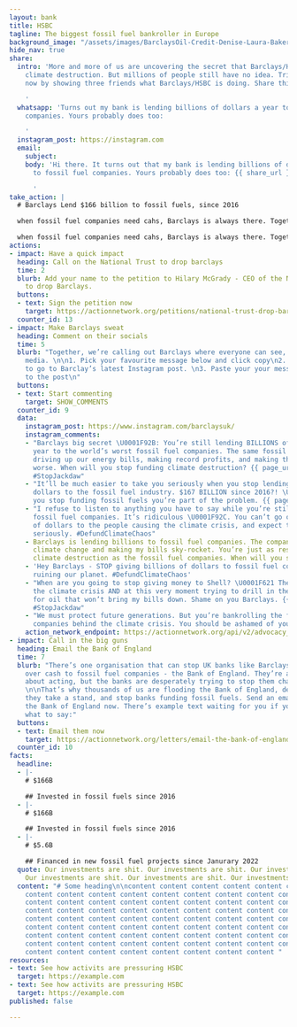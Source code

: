 ```yaml
---
layout: bank
title: HSBC
tagline: The biggest fossil fuel bankroller in Europe
background_image: "/assets/images/BarclaysOil-Credit-Denise-Laura-Baker.png"
hide_nav: true
share:
  intro: 'More and more of us are uncovering the secret that Barclays/HSBC is bankrolling
    climate destruction. But millions of people still have no idea. Triple your impact
    now by showing three friends what Barclays/HSBC is doing. Share this page now:

    '
  whatsapp: 'Turns out my bank is lending billions of dollars a year to fossil fuel
    companies. Yours probably does too:

    '
  instagram_post: https://instagram.com
  email:
    subject: 
    body: 'Hi there. It turns out that my bank is lending billions of dollars a year
      to fossil fuel companies. Yours probably does too: {{ share_url }}

      '
take_action: |
  # Barclays Lend $166 billion to fossil fuels, since 2016

  when fossil fuel companies need cahs, Barclays is always there. Together, we're demanding that Braclays stops bankrolling climate destruction.

  when fossil fuel companies need cahs, Barclays is always there. Together, we're demanding that Braclays stops bankrolling climate destruction.
actions:
- impact: Have a quick impact
  heading: Call on the National Trust to drop barclays
  time: 2
  blurb: Add your name to the petition to Hilary McGrady - CEO of the National Trust
    to drop Barclays.
  buttons:
  - text: Sign the petition now
    target: https://actionnetwork.org/petitions/national-trust-drop-barclays?source=dccuk_website&
  counter_id: 13
- impact: Make Barclays sweat
  heading: Comment on their socials
  time: 5
  blurb: "Together, we’re calling out Barclays where everyone can see, on their social
    media. \n\n1. Pick your favourite message below and click copy\n2. Click the link
    to go to Barclay’s latest Instagram post. \n3. Paste your your message as a reply
    to the post\n"
  buttons:
  - text: Start commenting
    target: SHOW_COMMENTS
  counter_id: 9
  data:
    instagram_post: https://www.instagram.com/barclaysuk/
    instagram_comments:
    - "Barclays big secret \U0001F92B: You’re still lending BILLIONS of dollars a
      year to the world’s worst fossil fuel companies. The same fossil fuel companies
      driving up our energy bills, making record profits, and making the climate crisis
      worse. When will you stop funding climate destruction? {{ page_url }} #DefundClimateChaos
      #StopJackdaw"
    - "It’ll be much easier to take you seriously when you stop lending billions of
      dollars to the fossil fuel industry. $167 BILLION since 2016?! \U0001F621 Until
      you stop funding fossil fuels you’re part of the problem. {{ page_url }} #DefundClimateChaos"
    - "I refuse to listen to anything you have to say while you’re still bankrolling
      fossil fuel companies. It’s ridiculous \U0001F92C. You can’t go on lending billions
      of dollars to the people causing the climate crisis, and expect to be taken
      seriously. #DefundClimateChaos"
    - Barclays is lending billions to fossil fuel companies. The companies causing
      climate change and making my bills sky-rocket. You’re just as responsible for
      climate destruction as the fossil fuel companies. When will you stop?
    - 'Hey Barclays - STOP giving billions of dollars to fossil fuel companies. You’re
      ruining our planet. #DefundClimateChaos'
    - "When are you going to stop giving money to Shell? \U0001F621 They’re causing
      the climate crisis AND at this very moment trying to drill in the North Sea
      for oil that won’t bring my bills down. Shame on you Barclays. {{ page_url }}
      #StopJackdaw"
    - "We must protect future generations. But you’re bankrolling the fossil fuel
      companies behind the climate crisis. You should be ashamed of yourself \U0001F6A8"
    action_network_endpoint: https://actionnetwork.org/api/v2/advocacy_campaigns/098a8d42-ea6b-4331-b767-5d0d1e6c6183/outreaches
- impact: Call in the big guns
  heading: Email the Bank of England
  time: 7
  blurb: "There’s one organisation that can stop UK banks like Barclays/HSBC handing
    over cash to fossil fuel companies - the Bank of England. They’re already thinking
    about acting, but the banks are desperately trying to stop them changing the rules.
    \n\nThat’s why thousands of us are flooding the Bank of England, demanding that
    they take a stand, and stop banks funding fossil fuels. Send an email/tweet to
    the Bank of England now. There’s example text waiting for you if you’re not sure
    what to say:"
  buttons:
  - text: Email them now
    target: https://actionnetwork.org/letters/email-the-bank-of-england?source=dccuk_website
  counter_id: 10
facts:
  headline:
  - |-
    # $166B

    ## Invested in fossil fuels since 2016
  - |-
    # $166B

    ## Invested in fossil fuels since 2016
  - |-
    # $5.6B

    ## Financed in new fossil fuel projects since Janurary 2022
  quote: Our investments are shit. Our investments are shit. Our investments are shit.
    Our investments are shit. Our investments are shit. Our investments are shit.
  content: "# Some heading\n\ncontent content content content content content content
    content content content content content content content content content content
    content content content content content content content content content content
    content content content content content content content content content content
    content content content content content content content content content content
    content content content content content content content content content content
    content content content content content content content content content content
    content content content content content content content content content content
    content content content content content content content content "
resources:
- text: See how activits are pressuring HSBC
  target: https://example.com
- text: See how activits are pressuring HSBC
  target: https://example.com
published: false

---
```

